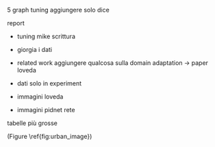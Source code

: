 5 graph tuning aggiungere solo dice

report
- tuning mike scrittura
- giorgia i dati

- related work
aggiungere qualcosa sulla domain adaptation -> paper loveda
- dati solo in experiment
- immagini loveda
- immagini pidnet rete

tabelle più grosse


(Figure \ref{fig:urban_image})
